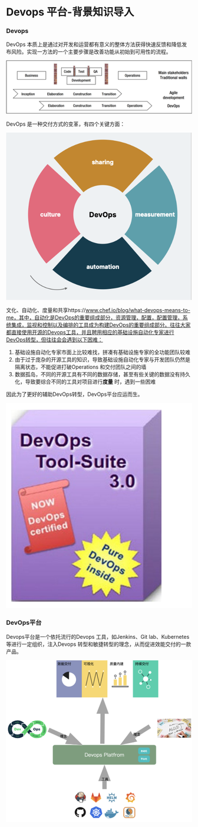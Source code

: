# Devops 平台-背景知识导入

### Devops

DevOps 本质上是通过对开发和运营都有意义的整体方法获得快速反馈和降低发布风险。实现一方法的一个主要步骤是改善功能从初始到可用性的流程。

![image-20220722144716755](DevopsPlatform.assets/image-20220722144716755-8472442.png)



DevOps 是一种交付方式的变革，有四个关键方面：

![image-20220722151153761](DevopsPlatform.assets/image-20220722151153761.png)

文化、自动化、度量和共享https://www.chef.io/blog/what-devops-means-to-me，其中，自动化是DevOps的重要组成部分，资源管理，配置，配置管理，系统集成，监视和控制以及编排的工具成为构建DevOps的重要组成部分。往往大家都直接使用开源的Devops工具，并且聘用相应的基础设施自动化专家进行DevOps转型，但往往会会遇到以下困难：

1. 基础设施自动化专家市面上比较难找，拼凑有基础设施专家的全功能团队较难
2. 由于过于庞杂的开源工具的知识，导致基础设施自动化专家与开发团队仍然是隔离状态，不能促进打破Operations 和交付团队之间的墙
3. 数据孤岛，不同的开源工具有不同的数据存储，甚至有些关键的数据没有持久化，导致要综合不同的工具对项目进行**度量** 时，遇到一些困难

因此为了更好的辅助DevOps转型，DevOps平台应运而生。

![image-20220722154329215](DevopsPlatform.assets/image-20220722154329215.png)





### DevOps平台

Devops平台是一个依托流行的Devops 工具，如Jenkins、Git lab、Kubernetes等进行一定组织，注入Devops 转型和敏捷转型的理念，从而促进效能交付的一款产品。



![image-20220722101022944](DevopsPlatform.assets/image-20220722101022944.png)

